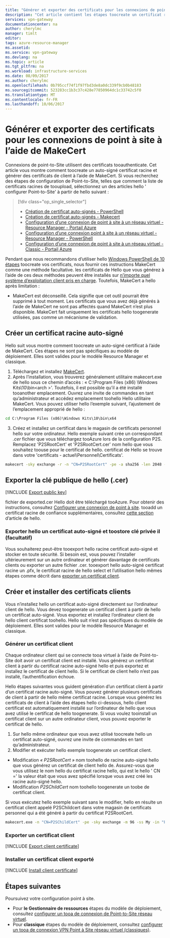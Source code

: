 ```yaml
---
title: "Générer et exporter des certificats pour les connexions de point à site : MakeCert : Azure | Microsoft Docs"
description: "Cet article contient les étapes toocreate un certificat racine auto-signé, exporter la clé publique de hello et générer des certificats de client à l’aide de MakeCert."
services: vpn-gateway
documentationcenter: na
author: cherylmc
manager: timlt
editor: 
tags: azure-resource-manager
ms.assetid: 
ms.service: vpn-gateway
ms.devlang: na
ms.topic: article
ms.tgt_pltfrm: na
ms.workload: infrastructure-services
ms.date: 08/09/2017
ms.author: cherylmc
ms.openlocfilehash: 0b795ccf74f1f97fbd3de8a0dc339f9cb0b48183
ms.sourcegitcommit: 523283cc1b3c37c428e77850964dc1c33742c5f0
ms.translationtype: MT
ms.contentlocale: fr-FR
ms.lasthandoff: 10/06/2017
---
```

# <a name="generate-and-export-certificates-for-point-to-site-connections-using-makecert"></a>Générer et exporter des certificats pour les connexions de point à site à l’aide de MakeCert

Connexions de point-to-Site utilisent des certificats tooauthenticate. Cet article vous montre comment toocreate un auto-signé certificat racine et générer des certificats de client à l’aide de MakeCert. Si vous recherchez des étapes de configuration de Point-to-Site, telles que comment la liste de certificats racines de tooupload, sélectionnez un des articles hello ' configurer Point-to-Site' à partir de hello suivant :

> [!div class="op_single_selector"]
> * [Création de certificat auto-signés - PowerShell](vpn-gateway-certificates-point-to-site.md)
> * [Création de certificat auto-signés - Makecert](vpn-gateway-certificates-point-to-site-makecert.md)
> * [Configuration d’une connexion de point à site à un réseau virtuel - Resource Manager - Portail Azure](vpn-gateway-howto-point-to-site-resource-manager-portal.md)
> * [Configuration d’une connexion point à site à un réseau virtuel - Resource Manager - PowerShell](vpn-gateway-howto-point-to-site-rm-ps.md)
> * [Configuration d’une connexion de point à site à un réseau virtuel - Classic - Portail Azure](vpn-gateway-howto-point-to-site-classic-azure-portal.md)
> 
> 

Pendant que nous recommandons d’utiliser hello [Windows PowerShell de 10 étapes](vpn-gateway-certificates-point-to-site.md) toocreate vos certificats, nous fournir ces instructions MakeCert comme une méthode facultative. les certificats de Hello que vous générez à l’aide de ces deux méthodes peuvent être installés sur [n’importe quel système d’exploitation client pris en charge](vpn-gateway-howto-point-to-site-resource-manager-portal.md#faq). Toutefois, MakeCert a hello après limitation :

* MakeCert est déconseillé. Cela signifie que cet outil pourrait être supprimé à tout moment. Les certificats que vous avez déjà générés à l’aide de MakeCert ne sont pas affectés quand MakeCert n’est plus disponible. MakeCert fait uniquement les certificats hello toogenerate utilisées, pas comme un mécanisme de validation.

## <a name="rootcert"></a>Créer un certificat racine auto-signé

Hello suit vous montre comment toocreate un auto-signé certificat à l’aide de MakeCert. Ces étapes ne sont pas spécifiques au modèle de déploiement. Elles sont valides pour le modèle Resource Manager et classique.

1. Téléchargez et installez [MakeCert](https://msdn.microsoft.com/library/windows/desktop/aa386968(v=vs.85).aspx).
2. Après l’installation, vous trouverez généralement utilitaire makecert.exe de hello sous ce chemin d’accès : « C:\Program Files (x86) \Windows Kits\10\bin\<arch >'. Toutefois, il est possible qu’il a été installé tooanother emplacement. Ouvrez une invite de commandes en tant qu’administrateur et accédez emplacement toohello Hello utilitaire MakeCert. Vous pouvez utiliser hello l’exemple suivant, l’ajustement de l’emplacement approprié de hello :

  ```cmd
  cd C:\Program Files (x86)\Windows Kits\10\bin\x64
  ```
3. Créez et installez un certificat dans le magasin de certificats personnel hello sur votre ordinateur. Hello exemple suivant crée un correspondant *.cer* fichier que vous téléchargez tooAzure lors de la configuration P2S. Remplacez 'P2SRootCert' et 'P2SRootCert.cer' nom hello que vous souhaitez toouse pour le certificat de hello. certificat de Hello se trouve dans votre 'certificats - actuel\Personnel\Certificats'.

  ```cmd
  makecert -sky exchange -r -n "CN=P2SRootCert" -pe -a sha256 -len 2048 -ss My
  ```

## <a name="cer"></a>Exporter la clé publique de hello (.cer)

[!INCLUDE [Export public key](../../includes/vpn-gateway-certificates-export-public-key-include.md)]

fichier de exported.cer Hello doit être téléchargé tooAzure. Pour obtenir des instructions, consultez [Configurer une connexion de point à site](vpn-gateway-howto-point-to-site-resource-manager-portal.md#uploadfile). tooadd un certificat racine de confiance supplémentaires, consultez [cette section](vpn-gateway-howto-point-to-site-resource-manager-portal.md#add) d’article de hello.

### <a name="export-hello-self-signed-certificate-and-private-key-toostore-it-optional"></a>Exporter hello un certificat auto-signé et toostore clé privée il (facultatif)

Vous souhaiterez peut-être tooexport hello racine certificat auto-signé et stocker en toute sécurité. Si besoin est, vous pouvez l’installer ultérieurement sur un autre ordinateur et générer davantage de certificats clients ou exporter un autre fichier .cer. tooexport hello auto-signé certificat racine un .pfx, le certificat racine de hello select et l’utilisation hello mêmes étapes comme décrit dans [exporter un certificat client](#clientexport).

## <a name="create-and-install-client-certificates"></a>Créer et installer des certificats clients

Vous n’installez hello un certificat auto-signé directement sur l’ordinateur client de hello. Vous devez toogenerate un certificat client à partir de hello un certificat auto-signé. Vous exportez et installez l’ordinateur client de hello client certificat toohello. Hello suit n’est pas spécifiques du modèle de déploiement. Elles sont valides pour le modèle Resource Manager et classique.

### <a name="clientcert"></a>Générer un certificat client

Chaque ordinateur client qui se connecte tooa virtuel à l’aide de Point-to-Site doit avoir un certificat client est installé. Vous générez un certificat client à partir du certificat racine auto-signé hello et puis exportez et installez le certificat de client hello. Si le certificat de client hello n’est pas installé, l’authentification échoue. 

Hello étapes suivantes vous guident génération d’un certificat client à partir d’un certificat racine auto-signé. Vous pouvez générer plusieurs certificats de client à partir de hello même certificat racine. Lorsque vous générez les certificats de client à l’aide des étapes hello ci-dessous, hello client certificat est automatiquement installé sur l’ordinateur de hello que vous avez utilisé le certificat de hello toogenerate. Si vous voulez tooinstall un certificat client sur un autre ordinateur client, vous pouvez exporter le certificat de hello.
 
1. Sur hello même ordinateur que vous avez utilisé toocreate hello un certificat auto-signé, ouvrez une invite de commandes en tant qu’administrateur.
2. Modifier et exécuter hello exemple toogenerate un certificat client.
  * Modification *« P2SRootCert »* nom toohello de racine auto-signé hello que vous générez un certificat de client hello de. Assurez-vous que vous utilisez le nom hello du certificat racine hello, qui est le hello ' CN =' la valeur était que vous avez spécifié lorsque vous avez créé les racine auto-signé hello.
  * Modification *P2SChildCert* nom toohello toogenerate un toobe de certificat client.

  Si vous exécutez hello exemple suivant sans le modifier, hello en résulte un certificat client appelé P2SChildcert dans votre magasin de certificats personnel qui a été généré à partir du certificat P2SRootCert.

  ```cmd
  makecert.exe -n "CN=P2SChildCert" -pe -sky exchange -m 96 -ss My -in "P2SRootCert" -is my -a sha256
  ```

### <a name="clientexport"></a>Exporter un certificat client

[!INCLUDE [Export client certificate](../../includes/vpn-gateway-certificates-export-client-cert-include.md)]

### <a name="install"></a>Installer un certificat client exporté

[!INCLUDE [Install client certificate](../../includes/vpn-gateway-certificates-install-client-cert-include.md)]

## <a name="next-steps"></a>Étapes suivantes

Poursuivez votre configuration point à site. 

* Pour **le Gestionnaire de ressources** étapes du modèle de déploiement, consultez [configurer un tooa de connexion de Point-to-Site réseau virtuel](vpn-gateway-howto-point-to-site-resource-manager-portal.md).
* Pour **classique** étapes du modèle de déploiement, consultez [configurer un tooa de connexion VPN Point à Site réseau virtuel (classiques)](vpn-gateway-howto-point-to-site-classic-azure-portal.md).
